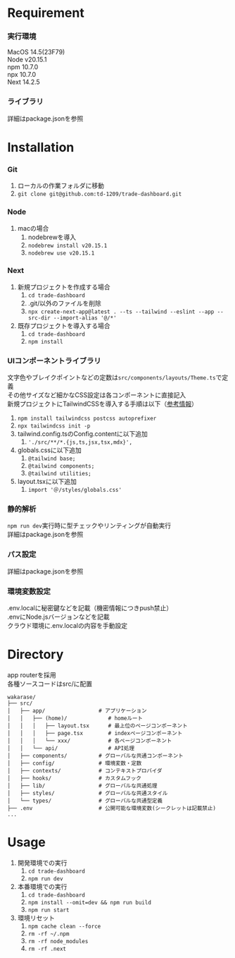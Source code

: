 # Requirement
### 実行環境
MacOS 14.5(23F79)  
Node v20.15.1  
npm 10.7.0  
npx 10.7.0  
Next 14.2.5  
### ライブラリ
詳細はpackage.jsonを参照

# Installation
### Git
1. ローカルの作業フォルダに移動
1. `git clone git@github.com:td-1209/trade-dashboard.git`
### Node
1. macの場合
    1. nodebrewを導入
    1. `nodebrew install v20.15.1`
    1. `nodebrew use v20.15.1`
### Next
1. 新規プロジェクトを作成する場合
    1. `cd trade-dashboard`
    1. .git/以外のファイルを削除
    1. `npx create-next-app@latest . --ts --tailwind --eslint --app --src-dir --import-alias '@/*'`
1. 既存プロジェクトを導入する場合
    1. `cd trade-dashboard`
    1. `npm install`
### UIコンポーネントライブラリ
文字色やブレイクポイントなどの定数は`src/components/layouts/Theme.ts`で定義  
その他サイズなど細かなCSS設定は各コンポーネントに直接記入  
新規プロジェクトにTailwindCSSを導入する手順は以下（[参考情報](https://nextjs.org/docs/app/building-your-application/styling/tailwind-css)）
1. `npm install tailwindcss postcss autoprefixer`
1. `npx tailwindcss init -p`
1. tailwind.config.tsのConfig.contentに以下追加
    1. `'./src/**/*.{js,ts,jsx,tsx,mdx}',　`
1. globals.cssに以下追加
    1. `@tailwind base;`
    1. `@tailwind components;`
    1. `@tailwind utilities;`
1. layout.tsxに以下追加
    1. `import '＠/styles/globals.css'`
### 静的解析
`npm run dev`実行時に型チェックやリンティングが自動実行  
詳細はpackage.jsonを参照
### パス設定
詳細はpackage.jsonを参照
### 環境変数設定
.env.localに秘密鍵などを記載（機密情報につきpush禁止）  
.envにNode.jsバージョンなどを記載  
クラウド環境に.env.localの内容を手動設定

# Directory
app routerを採用  
各種ソースコードはsrc/に配置
```
wakarase/
├── src/
│   ├── app/                 # アプリケーション
│   │   ├── (home)/             # homeルート
│   │   │   ├── layout.tsx      # 最上位のページコンポーネント
│   │   │   ├── page.tsx        # indexページコンポーネント
│   │   │   └── xxx/            # 各ページコンポーネント
│   │   └── api/                # API処理
│   ├── components/          # グローバルな共通コンポーネント
│   ├── config/              # 環境変数・定数
│   ├── contexts/            # コンテキストプロバイダ
│   ├── hooks/               # カスタムフック
│   ├── lib/                 # グローバルな共通処理
│   ├── styles/              # グローバルな共通スタイル
│   └── types/               # グローバルな共通型定義
├── .env                     # 公開可能な環境変数(シークレットは記載禁止)
...
```

# Usage
1. 開発環境での実行
    1. `cd trade-dashboard`
    1. `npm run dev`
1. 本番環境での実行
    1. `cd trade-dashboard`
    1. `npm install --omit=dev && npm run build`
    1. `npm run start`
1. 環境リセット
    1. `npm cache clean --force`
    1. `rm -rf ~/.npm`
    1. `rm -rf node_modules`
    1. `rm -rf .next`
